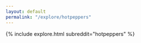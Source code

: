 ```yaml
---
layout: default
permalink: "/explore/hotpeppers"
---
```


{% include explore.html subreddit="hotpeppers" %}
